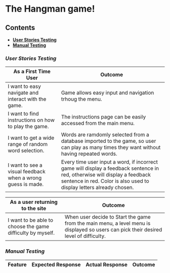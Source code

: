 # **The Hangman game!**

## **Contents**
   * [**User Stories Testing**](#User-Stories-Testing)
   * [**Manual Testing**](#Manual-Testing)

### ***User Stories Testing***

|As a First Time User | Outcome|
|---|---|
|I want to easy navigate and interact with the game.| Game allows easy input and navigation trhoug the menu.|
|I want to find instructions on how to play the game.|The instructions page can be easily accessed from the main menu.| 
|I want to get a wide range of random word selection.| Words are ramdomly selected from a database imported to the game, so user can play as many times they want without having repeated words.|
|I want to see a visual feedback when a wrong guess is made.| Every time user input a word, if incorrect game will display a feedback sentence in red, otherwise will display a feedback sentence in red. Color is also used to display letters already chosen.|



|As a user returning to the site| Outcome|
|---|---|
|I want to be able to choose the game difficulty by myself.| When user decide to Start the game from the main menu, a level menu is displayed so users can pick their desired level of difficulty.|


### ***Manual Testing***
|Feature| Expected Response | Actual Response| Outcome|
|---|---|---|---|